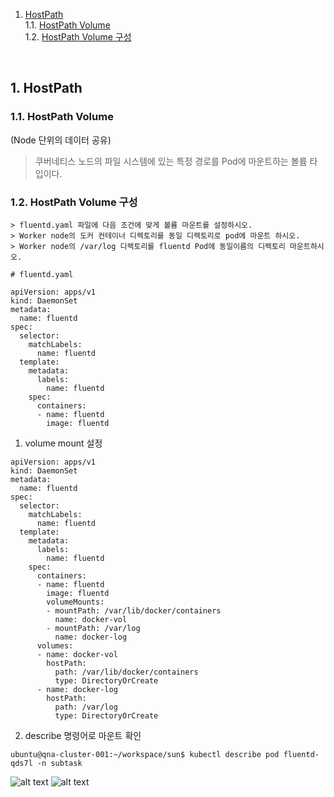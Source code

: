 1. [HostPath](#1)<br>
  1.1. [HostPath Volume](#1.1)<br>
  1.2. [HostPath Volume 구성](#1.2)<br>


  <br>

## <div id='1'> 1. HostPath

### <div id='1.1'> 1.1. HostPath Volume 

(Node 단위의 데이터 공유)
> 쿠버네티스 노드의 파일 시스템에 있는 특정 경로를 Pod에 마운트하는 볼륨 타입이다.


### <div id='1.2'> 1.2. HostPath Volume 구성

```
> fluentd.yaml 파일에 다음 조건에 맞게 볼륨 마운트를 설정하시오.
> Worker node의 도커 컨테이너 디렉토리를 동일 디렉토리로 pod에 마운트 하시오.
> Worker node의 /var/log 디렉토리를 fluentd Pod에 동일이름의 디렉토리 마운트하시오.
```

```
# fluentd.yaml

apiVersion: apps/v1
kind: DaemonSet
metadata:
  name: fluentd
spec:
  selector:
    matchLabels:
      name: fluentd
  template:
    metadata:
      labels:
        name: fluentd
    spec:
      containers:
      - name: fluentd
        image: fluentd
```


1. volume mount 설정

```
apiVersion: apps/v1
kind: DaemonSet
metadata:
  name: fluentd
spec:
  selector:
    matchLabels:
      name: fluentd
  template:
    metadata:
      labels:
        name: fluentd
    spec:
      containers:
      - name: fluentd
        image: fluentd
        volumeMounts:
        - mountPath: /var/lib/docker/containers
          name: docker-vol
        - mountPath: /var/log
          name: docker-log
      volumes:
      - name: docker-vol
        hostPath:
          path: /var/lib/docker/containers
          type: DirectoryOrCreate
      - name: docker-log
        hostPath:
          path: /var/log
          type: DirectoryOrCreate

```
2. describe 명령어로 마운트 확인
```
ubuntu@qna-cluster-001:~/workspace/sun$ kubectl describe pod fluentd-qds7l -n subtask
```

![alt text](image.png)
![alt text](image-1.png)
